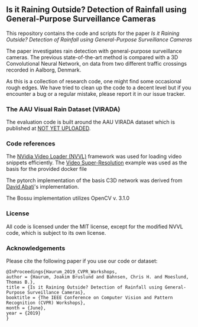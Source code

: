 ## Is it Raining Outside? Detection of Rainfall using General-Purpose Surveillance Cameras

This repository contains the code and scripts for the paper *Is it Raining Outside? Detection of Rainfall using General-Purpose Surveillance Cameras*

The paper investigates rain detection with general-purpose surveillance cameras. The previous state-of-the-art method is compared with a 3D Convolutional Neural Network, on data from two different traffic crossings recorded in Aalborg, Denmark.

As this is a collection of research code, one might find some occasional rough edges. We have tried to clean up the code to a decent level but if you encounter a bug or a regular mistake, please report it in our issue tracker. 

### The AAU Visual Rain Dataset (VIRADA)
The evaluation code is built around the AAU VIRADA dataset which is published at [NOT YET UPLOADED](). 

### Code references

The [NVidia Video Loader (NVVL)](https://github.com/NVIDIA/nvvl) framework was used for loading video snippets efficiently. The [Video Super-Resolution](https://github.com/NVIDIA/nvvl/tree/master/examples/pytorch_superres) example was used as the basis for the provided docker file

The pytorch implementation of the basis C3D network was derived from [David Abati](https://github.com/DavideA/c3d-pytorch)'s implementation.

The Bossu implementation utilizes OpenCV v. 3.1.0

### License

All code is licensed under the MIT license, except for the modified NVVL code, which is subject to its own license.

### Acknowledgements
Please cite the following paper if you use our code or dataset:

```TeX
@InProceedings{Haurum_2019_CVPR_Workshops,
author = {Haurum, Joakim Bruslund and Bahnsen, Chris H. and Moeslund, Thomas B.},
title = {Is it Raining Outside? Detection of Rainfall using General-Purpose Surveillance Cameras},
booktitle = {The IEEE Conference on Computer Vision and Pattern Recognition (CVPR) Workshops},
month = {June},
year = {2019}
} 
```
